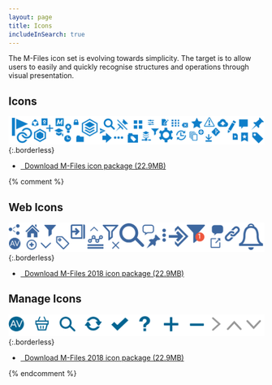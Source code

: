 ```yaml
---
layout: page
title: Icons
includeInSearch: true
---
```


The M-Files icon set is evolving towards simplicity. The target is to allow users to easily and quickly recognise structures and operations through visual presentation. 

## Icons

![Icons preview](icons_preview.png){:.borderless}


<ul class="quicklinks">
	<li class="api"><a href="{{ site.baseurl }}/UX-Design/Icons/MF_icons.zip">
	<span class="iconify" data-icon="mdi:download"></span> &nbsp;
	Download M-Files icon package (22.9MB)</a></li>
</ul>

{% comment %}  

## Web Icons

![Icons](web-icons.png){:.borderless}

<ul class="quicklinks">
	<li class="api"><a href="{{ site.baseurl }}/UX-Design/Icons-and-Fonts/MF_icons_2018_mar.zip">
	<span class="iconify" data-icon="mdi:download"></span> &nbsp;
	Download M-Files 2018 icon package (22.9MB)</a></li>
</ul>

## Manage Icons


![Icons](manage-icons.png){:.borderless}

<ul class="quicklinks">
	<li class="api"><a href="{{ site.baseurl }}/UX-Design/Icons-and-Fonts/MF_icons_2018_mar.zip">
	<span class="iconify" data-icon="mdi:download"></span> &nbsp;
	Download M-Files 2018 icon package (22.9MB)</a></li>
</ul>

{% endcomment %}